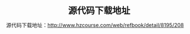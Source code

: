 <center><font size="5"><b>源代码下载地址</b></font></center>

源代码下载地址：<http://www.hzcourse.com/web/refbook/detail/8195/208>